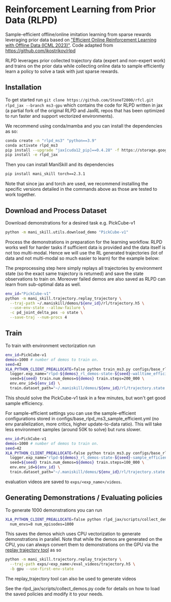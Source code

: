 # Reinforcement Learning from Prior Data (RLPD)

Sample-efficient offline/online imitation learning from sparse rewards leveraging prior data based on ["Efficient Online Reinforcement Learning with Offline Data
(ICML 2023)"](https://arxiv.org/abs/2302.02948). Code adapted from https://github.com/ikostrikov/rlpd

RLPD leverages prior collected trajectory data (expert and non-expert work) and trains on the prior data while collecting online data to sample efficiently learn a policy to solve a task with just sparse rewards.

## Installation

To get started run `git clone https://github.com/StoneT2000/rfcl.git rlpd_jax --branch ms3-gpu` which contains the code for RLPD written in jax (a partial fork of the original RLPD and JaxRL repos that has been optimized to run faster and support vectorized environments).

We recommend using conda/mamba and you can install the dependencies as so:

```bash
conda create -n "rlpd_ms3" "python==3.9"
conda activate rlpd_ms3
pip install --upgrade "jax[cuda12_pip]==0.4.28" -f https://storage.googleapis.com/jax-releases/jax_cuda_releases.html
pip install -e rlpd_jax
```

Then you can install ManiSkill and its dependencies

```bash
pip install mani_skill torch==2.3.1
```
Note that since jax and torch are used, we recommend installing the specific versions detailed in the commands above as those are tested to work together.

## Download and Process Dataset

Download demonstrations for a desired task e.g. PickCube-v1
```bash
python -m mani_skill.utils.download_demo "PickCube-v1"
```

<!-- TODO (stao): note how this part can be optional if user wants to do action free learning -->
Process the demonstrations in preparation for the learning workflow. RLPD works well for harder tasks if sufficient data is provided and the data itself is not too multi-modal. Hence we will use the RL generated trajectories (lot of data and not multi-modal so much easier to learn) for the example below:


The preprocessing step here simply replays all trajectories by environment state (so the exact same trajectory is returned) and save the state observations to train on. Moreover failed demos are also saved as RLPD can learn from sub-optimal data as well.

```bash
env_id="PickCube-v1"
python -m mani_skill.trajectory.replay_trajectory \
  --traj-path ~/.maniskill/demos/${env_id}/rl/trajectory.h5 \
  --use-env-state --allow-failure \
  -c pd_joint_delta_pos -o state \
  --save-traj --num-procs 4
```

## Train

To train with environment vectorization run

```bash
env_id=PickCube-v1
demos=1000 # number of demos to train on.
seed=42
XLA_PYTHON_CLIENT_PREALLOCATE=false python train_ms3.py configs/base_rlpd_ms3.yml \
  logger.exp_name="rlpd-${demos}_rl_demos-state-${seed}-walltime_efficient" logger.wandb=True \
  seed=${seed} train.num_demos=${demos} train.steps=200_000 \
  env.env_id=${env_id} \
  train.dataset_path="~/.maniskill/demos/${env_id}/rl/trajectory.state.pd_joint_delta_pos.h5" 
```

This should solve the PickCube-v1 task in a few minutes, but won't get good sample efficiency.

For sample-efficient settings you can use the sample-efficient configurations stored in configs/base_rlpd_ms3_sample_efficient.yml (no env parallelization, more critics, higher update-to-data ratio). This will take less environment samples (around 50K to solve) but runs slower.

```bash
env_id=PickCube-v1
demos=1000 # number of demos to train on.
seed=42
XLA_PYTHON_CLIENT_PREALLOCATE=false python train_ms3.py configs/base_rlpd_ms3_sample_efficient.yml \
  logger.exp_name="rlpd-${demos}_rl_demos-state-${seed}-sample_efficient" logger.wandb=True \
  seed=${seed} train.num_demos=${demos} train.steps=100_000 \
  env.env_id=${env_id} \
  train.dataset_path="~/.maniskill/demos/${env_id}/rl/trajectory.state.pd_joint_delta_pos.h5"
```

evaluation videos are saved to `exps/<exp_name>/videos`.

## Generating Demonstrations / Evaluating policies

To generate 1000 demonstrations you can run

```bash
XLA_PYTHON_CLIENT_PREALLOCATE=false python rlpd_jax/scripts/collect_demos.py exps/path/to/model.jx \
  num_envs=8 num_episodes=1000
```
This saves the demos which uses CPU vectorization to generate demonstrations in parallel. Note that while the demos are generated on the CPU, you can always convert them to demonstrations on the GPU via the [replay trajectory tool](https://maniskill.readthedocs.io/en/latest/user_guide/datasets/replay.html) as so

```bash
python -m mani_skill.trajectory.replay_trajectory \
  --traj-path exps/<exp_name>/eval_videos/trajectory.h5 \
  -b gpu --use-first-env-state
```

The replay_trajectory tool can also be used to generate videos

See the rlpd_jax/scripts/collect_demos.py code for details on how to load the saved policies and modify it to your needs.